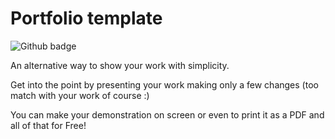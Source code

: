 # Portfolio template 

![Github badge](https://img.shields.io/github/watchers/elsartz/portfolio?style=social)

An alternative way to show your work with simplicity.

Get into the point by presenting your work making only a few changes (too match with your work of course :)

You can make your demonstration on screen or even to print it as a PDF and all of that for Free!



